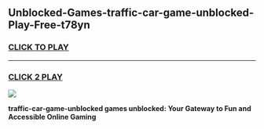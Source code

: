 
## Unblocked-Games-traffic-car-game-unblocked-Play-Free-t78yn
<h3>
<a href="https://premium76.site?title=traffic-car-game-unblocked&ref=23A">CLICK TO PLAY</a></h3>
<hr>

<h3>
<a href="https://premium76.site?title=traffic-car-game-unblocked&ref=23A">CLICK 2 PLAY</a>
  
</h3>

<a href="https://premium76.site?title=traffic-car-game-unblocked&ref=23A"><img src="https://clearcache.store/games.png"></a>


**traffic-car-game-unblocked games unblocked: Your Gateway to Fun and Accessible Online Gaming**
